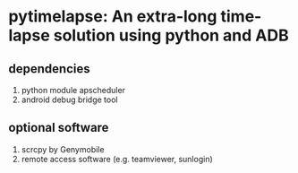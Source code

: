 # pytimelapse: An extra-long time-lapse solution using python and ADB

## dependencies
1. python module apscheduler
2. android debug bridge tool

## optional software
1. scrcpy by Genymobile
2. remote access software (e.g. teamviewer, sunlogin)
